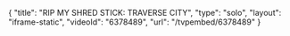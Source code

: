 {
    "title": "RIP MY SHRED STICK: TRAVERSE CITY",
    "type": "solo",
    "layout": "iframe-static",
    "videoId": "6378489",
    "url": "\/tvpembed\/6378489"
}